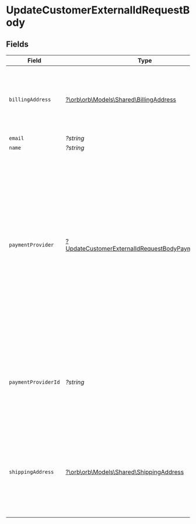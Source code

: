 # UpdateCustomerExternalIdRequestBody


## Fields

| Field                                                                                                                                                                                                                                                                                                                       | Type                                                                                                                                                                                                                                                                                                                        | Required                                                                                                                                                                                                                                                                                                                    | Description                                                                                                                                                                                                                                                                                                                 |
| --------------------------------------------------------------------------------------------------------------------------------------------------------------------------------------------------------------------------------------------------------------------------------------------------------------------------- | --------------------------------------------------------------------------------------------------------------------------------------------------------------------------------------------------------------------------------------------------------------------------------------------------------------------------- | --------------------------------------------------------------------------------------------------------------------------------------------------------------------------------------------------------------------------------------------------------------------------------------------------------------------------- | --------------------------------------------------------------------------------------------------------------------------------------------------------------------------------------------------------------------------------------------------------------------------------------------------------------------------- |
| `billingAddress`                                                                                                                                                                                                                                                                                                            | [?\orb\orb\Models\Shared\BillingAddress](../../models/shared/BillingAddress.md)                                                                                                                                                                                                                                             | :heavy_minus_sign:                                                                                                                                                                                                                                                                                                          | The customer's billing address; all fields in the address are optional. This address appears on customer invoices.                                                                                                                                                                                                          |
| `email`                                                                                                                                                                                                                                                                                                                     | *?string*                                                                                                                                                                                                                                                                                                                   | :heavy_minus_sign:                                                                                                                                                                                                                                                                                                          | N/A                                                                                                                                                                                                                                                                                                                         |
| `name`                                                                                                                                                                                                                                                                                                                      | *?string*                                                                                                                                                                                                                                                                                                                   | :heavy_minus_sign:                                                                                                                                                                                                                                                                                                          | N/A                                                                                                                                                                                                                                                                                                                         |
| `paymentProvider`                                                                                                                                                                                                                                                                                                           | [?UpdateCustomerExternalIdRequestBodyPaymentProvider](../../models/operations/UpdateCustomerExternalIdRequestBodyPaymentProvider.md)                                                                                                                                                                                        | :heavy_minus_sign:                                                                                                                                                                                                                                                                                                          | This is used for creating charges or invoices in an external system via Orb. When not in test mode:<br/>- the connection must first be configured in the Orb webapp. <br/>- if the provider is an invoicing provider (`stripe_invoice`, `quickbooks`, `bill.com`), any product mappings must first be configured with the Orb team. |
| `paymentProviderId`                                                                                                                                                                                                                                                                                                         | *?string*                                                                                                                                                                                                                                                                                                                   | :heavy_minus_sign:                                                                                                                                                                                                                                                                                                          | The ID of this customer in an external payments solution, such as Stripe. This is used for creating charges or invoices in the external system via Orb.                                                                                                                                                                     |
| `shippingAddress`                                                                                                                                                                                                                                                                                                           | [?\orb\orb\Models\Shared\ShippingAddress](../../models/shared/ShippingAddress.md)                                                                                                                                                                                                                                           | :heavy_minus_sign:                                                                                                                                                                                                                                                                                                          | The customer's shipping address; all fields in the address are optional. Note that downstream tax calculations are based on the shipping address.                                                                                                                                                                           |
